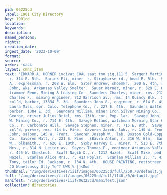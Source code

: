 ```yaml
---
pid: 06225cd
label: 1901 City Directory
key: 1901cd
location: 
keywords: 
description: 
named_persons: 
rights: 
creation_date: 
ingest_date: '2023-10-09'
format: 
source: 
order: '6225'
layout: cmhc_item
text: 'EDWARD A. HORNER ivcivat COAL saat tno sig,111 5  Sargent Martin L., miner,
  r. 314 E. 5th.  Sarink Eli, miner, r. Strayhorse rd., head E. 5th.  Sarson Richard
  A., expressman, r. 208 W. Elm.  Sater Andrew, shoemkr., 200 E. 4th, r. 110 N. Alder.  Saudy
  John, wks. Arkansas Valley Smelter.  Sauer Werner, miner, r. 329 E. 6th.  Saun John,
  trammer Penn. Mining & Leasing Co.  Saunders Charles, miner, rms. 212 E, 6th.  Saunders
  Charles F., mining engineer, 712 Harrison av., rms. 14 Quincy Blk.  Saunders Harvey,
  col’d, barber, 13834 E. 3d.  Saunders John 8., engineer, r. 614 E. 4th.  Saunders
  Laura Miss, opr. Colo. Telephone Co., r. 227 E. 4th.  Saunders Walter S8., col’d,
  barber, 1384 E. 3d.  Saunders William, miner Iron Silver Mining Co., r. 227 E. 4th.  Sautter
  George, driver Julius Briel, rms. 13th, cor. Pop- lar.  Savage John, miner A. M.
  W. Mining Co., r. 714 E. 4th.  Savage Roland, watchman Morning Star Cons. Mining
  Co., r. Carbonate Hill.  Savage Stephen, miner, r. 715 E. 8th.  Savage William H.,
  col’d, porter, rms. 414 N. Pine.  Savoren Jacob, lab., r. 145 W. Front.  Savoren
  John, saloon, 145 W. Front.  Savoren Joseph W., lab. Boston Gold-Copper Smelting
  Co.  Savoren Matt, r. 221 S. Pine.  SBavra Anton, r. 316 W. Elm.  Sawyer George
  W., blksmith., r. 620 E. 10th.  Saxby Harvey C., miner, r. 513 E. 7th.  Saxton Margaret
  Mrs., r. 314 N. Leiter av.  Sayers Thomas F., engineer Arkansas Valley Smelter,
  r. 425 W. Chestnut.  Scaff Nagib K., r. 1212 Hazel.  Scaff Mike, pedler, r. 1213
  Hazel.  Scanlan Alice Mrs., r. 413 Poplar.  Scanlan William J., r. 413 Poplar.  Scarpa
  Tony, tailor Ed. Jackson, r. 134 W. 4th.  HOUSE PAINTING, rettstreer J.J, QUINN  "B[ld
  JO Wonelsossy Olly Ye”? UWS % |]sMod '
thumbnail: "/img/derivatives/iiif/images/06225cd/full/250,/0/default.jpg"
full: "/img/derivatives/iiif/images/06225cd/full/1140,/0/default.jpg"
manifest: "/img/derivatives/iiif/06225cd/manifest.json"
collection: directories
---
```

